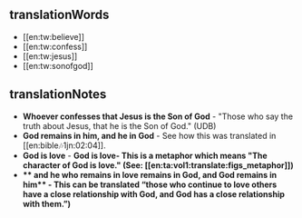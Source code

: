 ## translationWords

* [[en:tw:believe]]
* [[en:tw:confess]]
* [[en:tw:jesus]]
* [[en:tw:sonofgod]]

## translationNotes

* **Whoever confesses that Jesus is the Son of God** - "Those who say the truth about Jesus, that he is the Son of God."  (UDB)
* **God remains in him, and he in God** - See how this was translated in [[en:bible:notes:1jn:02:04]].
* **God is love** - <b>God is love<b>- This is a metaphor which means "The character of God is love." (See: [[en:ta:vol1:translate:figs_metaphor]])
* ** and he who remains in love remains in God, and God remains in him** - This can be translated “those who continue to love others have a close relationship with God, and God has a close relationship with them.”)
